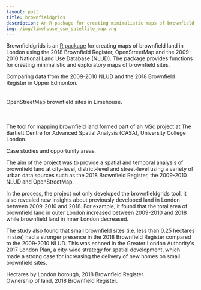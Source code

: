 ```yaml
---
layout: post
title: brownfieldgrids
description: An R package for creating minimalistic maps of brownfield land in London
img: /img/limehouse_osm_satellite_map.png
---
```


Brownfieldgrids is an <a href="https://github.com/lbuk/brownfieldgrids">R package</a> for creating maps of brownfield land in London using the 2018 Brownfield Register, OpenStreetMap and the 2009-2010 National Land Use Database (NLUD). The package provides functions for creating minimalistic and exploratory maps of brownfield sites.

<div class="col">
	<img class="col" src="{{ site.baseurl }}/img/register_nlud_upper_edmonton_leopoldroad.png" alt="" title=""/>
</div>

<div class="col three caption">
	Comparing data from the 2009-2010 NLUD and the 2018 Brownfield Register in Upper Edmonton.
</div>

<br>
<br>

<div class="col">
	<img class="col" src="{{ site.baseurl }}/img/limehouse_osm_satellite_map.png" alt="" title=""/>
</div>

<div class="col three caption">
	OpenStreetMap brownfield sites in Limehouse.
</div>

<br>
<br>

The tool for mapping brownfield land formed part of an MSc project at The Bartlett Centre for Advanced Spatial Analysis (CASA), University College London.

<div class="col">
	<img class="col" src="{{ site.baseurl }}/img/opportunity_areas_case_studies.png" alt="" title=""/>
</div>

<div class="col three caption">
	Case studies and opportunity areas.
</div>

The aim of the project was to provide a spatial and temporal analysis of brownfield land at city-level, district-level and street-level using a variety of urban data sources such as the 2018 Brownfield Register, the 2009-2010 NLUD and OpenStreetMap. 

In the process, the project not only developed the brownfieldgrids tool, it also revealed new insights about previously developed land in London between 2009-2010 and 2018. For example, it found that the total area of brownfield land in outer London increased between 2009-2010 and 2018 while brownfield land in inner London decreased. 

The study also found that small brownfield sites (i.e. less than 0.25 hectares in size) had a stronger presence in the 2018 Brownfield Register compared to the 2009-2010 NLUD. This was echoed in the Greater London Authority's 2017 London Plan, a city-wide strategy for spatial development, which made a strong case for increasing the delivery of new homes on small brownfield sites.

<div class="col">
	<img class="col" src="{{ site.baseurl }}/img/br_hectares.jpg" alt="" title=""/>
</div>

<div class="col three caption">
	Hectares by London borough, 2018 Brownfield Register.
</div>

<div class="col">
	<img class="col" src="{{ site.baseurl }}/img/br_2018_land_ownership_sqpie.png" alt="" title=""/>
</div>

<div class="col three caption">
	Ownership of land, 2018 Brownfield Register.
</div>
